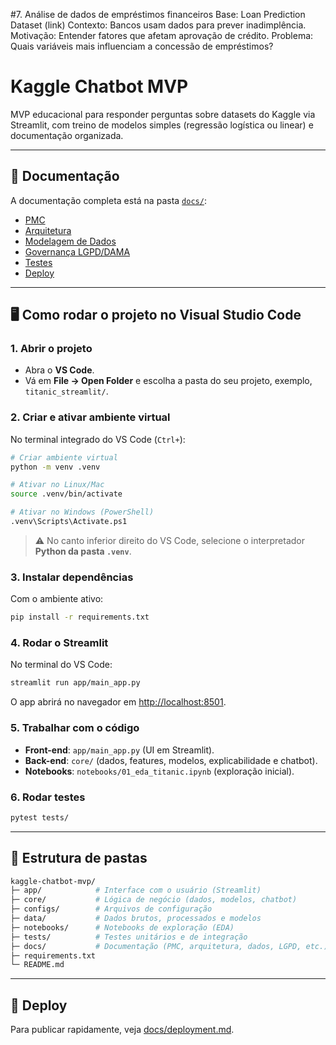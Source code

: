 #7. Análise de dados de empréstimos financeiros
Base: Loan Prediction Dataset (link)
Contexto: Bancos usam dados para prever inadimplência.
Motivação: Entender fatores que afetam aprovação de crédito.
Problema: Quais variáveis mais influenciam a concessão de empréstimos?



# Kaggle Chatbot MVP

MVP educacional para responder perguntas sobre datasets do Kaggle via Streamlit, com treino de modelos simples (regressão logística ou linear) e documentação organizada.

---

## 📖 Documentação

A documentação completa está na pasta [`docs/`](./docs):

- [PMC](./docs/pmc.md)
- [Arquitetura](./docs/architecture.md)
- [Modelagem de Dados](./docs/data_model.md)
- [Governança LGPD/DAMA](./docs/governance_lgpd.md)
- [Testes](./docs/testing.md)
- [Deploy](./docs/deployment.md)

---

## 🖥️ Como rodar o projeto no Visual Studio Code

### 1. Abrir o projeto
- Abra o **VS Code**.
- Vá em **File → Open Folder** e escolha a pasta do seu projeto, exemplo, `titanic_streamlit/`.

### 2. Criar e ativar ambiente virtual
No terminal integrado do VS Code (`Ctrl+`):

```bash
# Criar ambiente virtual
python -m venv .venv

# Ativar no Linux/Mac
source .venv/bin/activate

# Ativar no Windows (PowerShell)
.venv\Scripts\Activate.ps1
```

> ⚠️ No canto inferior direito do VS Code, selecione o interpretador **Python da pasta `.venv`**.

### 3. Instalar dependências
Com o ambiente ativo:

```bash
pip install -r requirements.txt
```

### 4. Rodar o Streamlit
No terminal do VS Code:

```bash
streamlit run app/main_app.py
```

O app abrirá no navegador em [http://localhost:8501](http://localhost:8501).

### 5. Trabalhar com o código
- **Front-end**: `app/main_app.py` (UI em Streamlit).  
- **Back-end**: `core/` (dados, features, modelos, explicabilidade e chatbot).  
- **Notebooks**: `notebooks/01_eda_titanic.ipynb` (exploração inicial).  

### 6. Rodar testes
```bash
pytest tests/
```

---

## 📂 Estrutura de pastas

```bash
kaggle-chatbot-mvp/
├─ app/            # Interface com o usuário (Streamlit)
├─ core/           # Lógica de negócio (dados, modelos, chatbot)
├─ configs/        # Arquivos de configuração
├─ data/           # Dados brutos, processados e modelos
├─ notebooks/      # Notebooks de exploração (EDA)
├─ tests/          # Testes unitários e de integração
├─ docs/           # Documentação (PMC, arquitetura, dados, LGPD, etc.)
├─ requirements.txt
└─ README.md
```

---

## 🚀 Deploy
Para publicar rapidamente, veja [docs/deployment.md](./docs/deployment.md).

